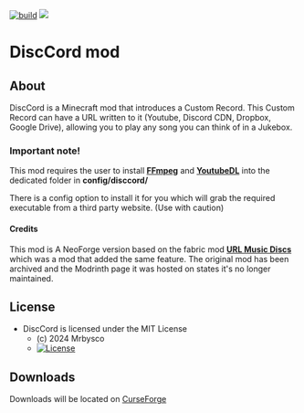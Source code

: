 [![build](https://github.com/Mrbysco/DiscCord/actions/workflows/build.yml/badge.svg)](https://github.com/Mrbysco/DiscCord/actions/workflows/build.yml) 
[![](http://cf.way2muchnoise.eu/versions/1071883.svg)](https://www.curseforge.com/minecraft/mc-mods/DiscCord)

# DiscCord mod #

## About ##
DiscCord is a Minecraft mod that introduces a Custom Record. This Custom Record can have a URL written to it (Youtube, Discord CDN, Dropbox, Google Drive), allowing you to play any song you can think of in a Jukebox.

### Important note!
This mod requires the user to install [**FFmpeg**](https://www.gyan.dev/ffmpeg/builds/ "FFmpeg builds (Windows) ") and [**YoutubeDL**](https://github.com/yt-dlp/yt-dlp/releases/latest/ "YoutubeDL Repository") into the dedicated folder in **config/disccord/**

There is a config option to install it for you which will grab the required executable from a third party website. (Use with caution)

#### Credits
This mod is A NeoForge version based on the fabric mod [**URL Music Discs**](https://modrinth.com/mod/url-music-discs "URL Music Discs - Modrinth") which was a mod that added the same feature. The original mod has been archived and the Modrinth page it was hosted on states it's no longer maintained.

## License ##
* DiscCord is licensed under the MIT License
  - (c) 2024 Mrbysco
  - [![License](https://img.shields.io/badge/License-MIT-red.svg?style=flat)](http://opensource.org/licenses/MIT)

## Downloads ##
Downloads will be located on [CurseForge](https://www.curseforge.com/minecraft/mc-mods/DiscCord)

